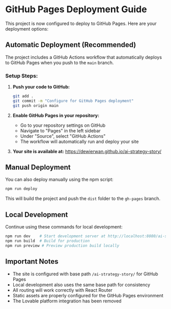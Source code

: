 # GitHub Pages Deployment Guide

This project is now configured to deploy to GitHub Pages. Here are your deployment options:

## Automatic Deployment (Recommended)

The project includes a GitHub Actions workflow that automatically deploys to GitHub Pages when you push to the `main` branch.

### Setup Steps:

1. **Push your code to GitHub:**
   ```bash
   git add .
   git commit -m "Configure for GitHub Pages deployment"
   git push origin main
   ```

2. **Enable GitHub Pages in your repository:**
   - Go to your repository settings on GitHub
   - Navigate to "Pages" in the left sidebar
   - Under "Source", select "GitHub Actions"
   - The workflow will automatically run and deploy your site

3. **Your site is available at:**
   https://dewierwan.github.io/ai-strategy-story/

## Manual Deployment

You can also deploy manually using the npm script:

```bash
npm run deploy
```

This will build the project and push the `dist` folder to the `gh-pages` branch.

## Local Development

Continue using these commands for local development:

```bash
npm run dev    # Start development server at http://localhost:8080/ai-strategy-story/
npm run build  # Build for production
npm run preview # Preview production build locally
```

## Important Notes

- The site is configured with base path `/ai-strategy-story/` for GitHub Pages
- Local development also uses the same base path for consistency
- All routing will work correctly with React Router
- Static assets are properly configured for the GitHub Pages environment
- The Lovable platform integration has been removed
